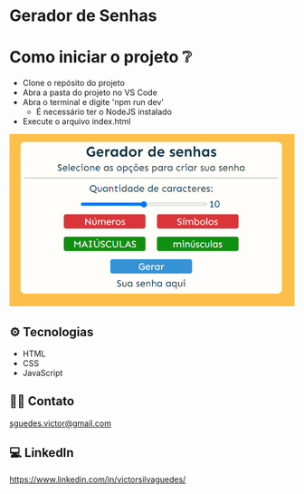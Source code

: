 # Gerador de Senhas

# Como iniciar o projeto ❔
- Clone o repósito do projeto
- Abra a pasta do projeto no VS Code
- Abra o terminal e digite 'npm run dev'
  * É necessário ter o NodeJS instalado
- Execute o arquivo index.html

![preview](.github/geradorDeSenha.png)

## ⚙ Tecnologias

- HTML
- CSS
- JavaScript

## 👨‍💻 Contato

sguedes.victor@gmail.com

## 💻 LinkedIn

https://www.linkedin.com/in/victorsilvaguedes/
